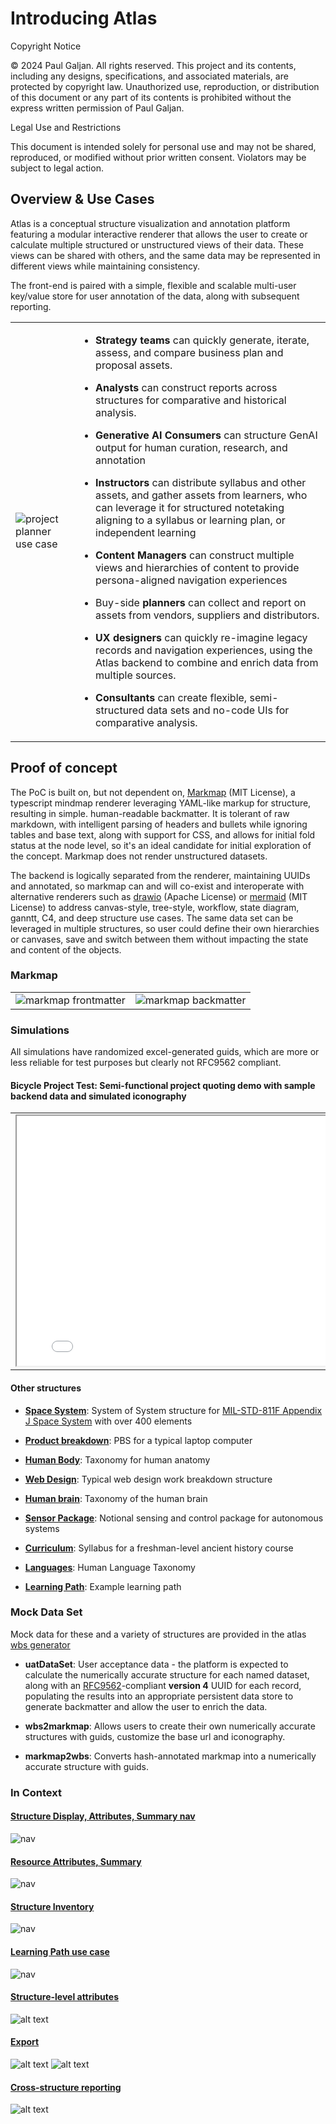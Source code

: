 

# Introducing Atlas
Copyright Notice

© 2024 Paul Galjan. All rights reserved. This project and its contents, including any designs, specifications, and associated materials, are protected by copyright law. Unauthorized use, reproduction, or distribution of this document or any part of its contents is prohibited without the express written permission of Paul Galjan.

Legal Use and Restrictions

This document is intended solely for personal use and may not be shared, reproduced, or modified without prior written consent. Violators may be subject to legal action.

## Overview & Use Cases
Atlas is a conceptual structure visualization and annotation platform featuring a modular interactive renderer that allows the user to create or calculate multiple structured or unstructured views of their data.  These views can be shared with others, and the same data may be represented in different views while maintaining consistency.

The front-end is paired with a simple, flexible and scalable multi-user key/value store for user annotation of the data, along with subsequent reporting.

<table border="0">
 <tr>
    <td> 
    <img src="./img/image-4.png" alt="project planner use case"> 
    </td>
    <td>
    
- **Strategy teams** can quickly generate, iterate, assess, and compare business plan and proposal assets.  

- **Analysts** can construct reports across structures for comparative and historical analysis.  

- **Generative AI Consumers** can structure GenAI output for human curation, research, and annotation

- **Instructors** can distribute syllabus and other assets, and gather assets from learners, who can leverage it for structured notetaking aligning to a syllabus or learning plan, or independent learning
  
- **Content Managers** can construct multiple views and hierarchies of content to provide persona-aligned navigation experiences

- Buy-side **planners** can collect and report on assets from vendors, suppliers and distributors.  

- **UX designers** can quickly re-imagine  legacy records and navigation experiences, using the Atlas backend to combine and enrich data from multiple sources.  

- **Consultants** can create flexible, semi-structured data sets and no-code UIs for comparative analysis.</td>
 </tr>
</table>


## Proof of concept<!-- markmap: foldAll -->
The PoC is built on, but not dependent on, [Markmap](https://github.com/markmap/markmap) (MIT License), a typescript mindmap renderer leveraging YAML-like markup for structure, resulting in simple. human-readable backmatter.  It is tolerant of raw markdown, with intelligent parsing of headers and bullets while ignoring tables and base text, along with support for CSS, and allows for initial fold status at the node level, so it's an ideal candidate for initial exploration of the concept.  Markmap does not render unstructured datasets.

The backend is logically separated from the renderer, maintaining UUIDs and annotated, so markmap can and will co-exist and interoperate with alternative renderers such as [drawio](https://github.com/jgraph/drawio) (Apache License) or [mermaid](https://github.com/mermaid-js/mermaid) (MIT License) to address canvas-style, tree-style, workflow, state diagram, ganntt, C4, and deep structure use cases.   The same data set can be leveraged in multiple structures, so user could define their own hierarchies or canvases, save and switch between them without impacting the state and content of the objects.

### Markmap
<table border="0">
 <tr>
    <td> 
    <img src="./img/image-3.png" alt="markmap frontmatter"> 
    </td>
    <td>
    <img src="./img/image-2.png" alt="markmap backmatter"> 
 </tr>
</table>

### Simulations
All simulations have randomized excel-generated guids, which are more or less reliable for test purposes but clearly not RFC9562 compliant.

#### **Bicycle Project Test**: Semi-functional project quoting demo with sample backend data and simulated iconography

<table border="0">
 <tr>
    <td> 
<iframe
  src="./bicycleDemo_WBS.html"
  style="width:800px; height:400px;"
></iframe>
    </td>
    <td>
<iframe
  src="./054c5638-61a8-7530-789c-aeb3b73e746d.html"
  style="width:600px; height:400px;"
></iframe>
 </tr>
</table>




#### Other structures
-  [**Space System**](./spacedemo.html):  System of System structure for [MIL-STD-811F Appendix J Space System](https://quicksearch.dla.mil/qsDocDetails.aspx?ident_number=36026) with over 400 elements

- [**Product breakdown**](./computerpbs.html): PBS for a typical laptop computer 

- [**Human Body**](./humanbody.html):  Taxonomy for human anatomy
  
- [**Web Design**](./webDesign_WBS.html):  Typical web design work breakdown structure

- [**Human brain**](./humanbrain.html): Taxonomy of the human brain

- [**Sensor Package**](./autonomousVehicle.html):  Notional sensing and control package for autonomous systems

- [**Curriculum**](./ancientHistory_Curr.html):  Syllabus for a freshman-level ancient history course

- [**Languages**](./humanlanguages.html): Human Language Taxonomy


- [**Learning Path**](./learningPath.html): Example learning path


### Mock Data Set
Mock data for these and a variety of structures are provided in the atlas [wbs generator](./AtlasWBSGenerator.xlsx)

- **uatDataSet**:  User acceptance data - the platform is expected to calculate the numerically accurate structure for each named dataset, along with an [RFC9562](https://datatracker.ietf.org/doc/html/rfc9562)-compliant **version 4** UUID for each record, populating the results into an appropriate persistent data store to generate backmatter and allow the user to enrich the data.

- **wbs2markmap**: Allows users to create their own numerically accurate structures with guids, customize the base url and iconography.

- **markmap2wbs**:   Converts hash-annotated markmap into a numerically accurate structure with guids.

### In Context

#### [Structure Display, Attributes, Summary nav](./img/image-4.png)

![nav](./img/image-4.png)

#### [Resource Attributes, Summary](./img/image-6.png)

![nav](./img/image-6.png) 

#### [Structure Inventory](./img/image-5.png)

![nav](./img/image-5.png) 

#### [Learning Path use case](./img/image-7.png) 

![nav](./img/image-7.png)

#### [Structure-level attributes](./img/image-8.png)

![alt text](./img/image-8.png)

#### [Export](./img/image-9.png)

![alt text](./img/image-11.png)
![alt text](./img/image-12.png)

#### [Cross-structure reporting](./img/image-10.png)

![alt text](./img/image-10.png)